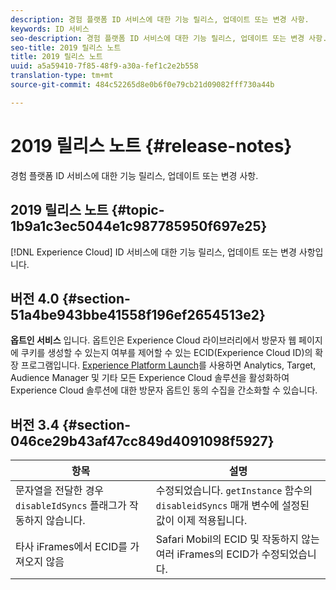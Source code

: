 ```yaml
---
description: 경험 플랫폼 ID 서비스에 대한 기능 릴리스, 업데이트 또는 변경 사항.
keywords: ID 서비스
seo-description: 경험 플랫폼 ID 서비스에 대한 기능 릴리스, 업데이트 또는 변경 사항.
seo-title: 2019 릴리스 노트
title: 2019 릴리스 노트
uuid: a5a59410-7f85-48f9-a30a-fef1c2e2b558
translation-type: tm+mt
source-git-commit: 484c52265d8e0b6f0e79cb21d09082fff730a44b

---
```



# 2019 릴리스 노트 {#release-notes}

경험 플랫폼 ID 서비스에 대한 기능 릴리스, 업데이트 또는 변경 사항.

## 2019 릴리스 노트 {#topic-1b9a1c3ec5044e1c987785950f697e25}

[!DNL Experience Cloud] ID 서비스에 대한 기능 릴리스, 업데이트 또는 변경 사항입니다.

## 버전 4.0 {#section-51a4be943bbe41558f196ef2654513e2}

**옵트인 서비스** 입니다. 옵트인은 Experience Cloud 라이브러리에서 방문자 웹 페이지에 쿠키를 생성할 수 있는지 여부를 제어할 수 있는 ECID(Experience Cloud ID)의 확장 프로그램입니다. [Experience Platform Launch](https://docs.adobelaunch.com/)를 사용하면 Analytics, Target, Audience Manager 및 기타 모든 Experience Cloud 솔루션을 활성화하여 Experience Cloud 솔루션에 대한 방문자 옵트인 동의 수집을 간소화할 수 있습니다.

## 버전 3.4 {#section-046ce29b43af47cc849d4091098f5927}

| 항목 | 설명 |
|---|---|
| 문자열을 전달한 경우 `disableIdSyncs` 플래그가 작동하지 않습니다. | 수정되었습니다. `getInstance` 함수의 `disableidSyncs` 매개 변수에 설정된 값이 이제 적용됩니다. |
| 타사 iFrames에서 ECID를 가져오지 않음 | Safari Mobil의 ECID 및 작동하지 않는 여러 iFrames의 ECID가 수정되었습니다. |

